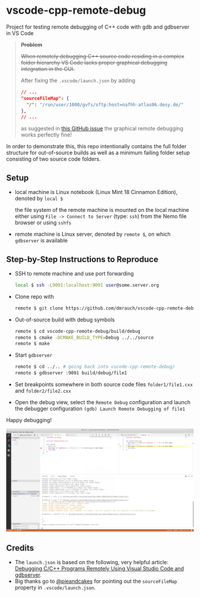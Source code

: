 # vscode-cpp-remote-debug
Project for testing remote debugging of C++ code with gdb and gdbserver in VS Code

> **~~Problem~~**
>
> ~~When remotely debugging C++ source code residing in a complex folder hierarchy VS Code lacks proper graphical debugging integration in the GUI.~~
>
> After fixing the `.vscode/launch.json` by adding
> ```json
> // ...
> "sourceFileMap": {
>   "/": "/run/user/1000/gvfs/sftp:host=nafhh-atlas06.desy.de/"
> },
> // ...
> ```
> as suggested in [this GitHub issue](https://github.com/Microsoft/vscode-cpptools/issues/834#issuecomment-309519732) the graphical remote debugging works perfectly fine!


In order to demonstrate this, this repo intentionally contains the full folder structure for out-of-source builds as well as a minimum failing folder setup consisting of two source code folders.


## Setup

- local machine is Linux notebook (Linux Mint 18 Cinnamon Edition), denoted by `local $`

  the file system of the remote machine is mounted on the local machine either using `File -> Connect to Server` (type: `ssh`) from the Nemo file browser or using `sshfs`
  
- remote machine is Linux server, denoted by `remote $`, on which `gdbserver` is available


## Step-by-Step Instructions to Reproduce

- SSH to remote machine and use port forwarding
  ```sh
  local $ ssh -L9091:localhost:9091 user@some.server.org
  ```
- Clone repo with
  ```sh
  remote $ git clone https://github.com/dmrauch/vscode-cpp-remote-debug.git
  ```
- Out-of-source build with debug symbols
  ```sh
  remote $ cd vscode-cpp-remote-debug/build/debug
  remote $ cmake -DCMAKE_BUILD_TYPE=Debug ../../source
  remote $ make
  ```
- Start `gdbserver`
  ```sh
  remote $ cd ../.. # going back into vscode-cpp-remote-debug/
  remote $ gdbserver :9091 build/debug/file1
  ```
- Set breakpoints somewhere in both source code files `folder1/file1.cxx` and `folder2/file2.cxx`

- Open the debug view, select the `Remote Debug` configuration and launch the debugger configuration `(gdb) Launch Remote Debugging of file1`

Happy debugging!

![screenshot-graphical-remote-debugging](screenshot-graphical-remote-debugging.png)


## Credits

- The `launch.json` is based on the following, very helpful article: [Debugging C/C++ Programs Remotely Using Visual Studio Code and gdbserver](https://medium.com/@spe_/debugging-c-c-programs-remotely-using-visual-studio-code-and-gdbserver-559d3434fb78).
- Big thanks go to [@pieandcakes](https://github.com/pieandcakes) for pointing out the `sourceFileMap` property in `.vscode/launch.json`.